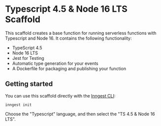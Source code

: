# Typescript 4.5 & Node 16 LTS Scaffold

This scaffold creates a base function for running serverless functions with
Typescript and Node 16. It contains the following functionality:

- TypeScript 4.5
- Node 16 LTS
- Jest for Testing
- Automatic type generation for your events
- A Dockerfile for packaging and publishing your function

## Getting started

You can use this scaffold directly with the [Inngest CLI](https://github.com/inngest/inngest-cli):

```
inngest init
```

Choose the "Typescript" language, and then select the "TS 4.5 & Node 16 LTS".
